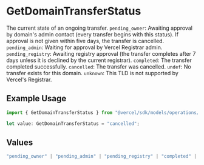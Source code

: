 # GetDomainTransferStatus

The current state of an ongoing transfer. `pending_owner`: Awaiting approval by domain's admin contact (every transfer begins with this status). If approval is not given within five days, the transfer is cancelled. `pending_admin`: Waiting for approval by Vercel Registrar admin. `pending_registry`: Awaiting registry approval (the transfer completes after 7 days unless it is declined by the current registrar). `completed`: The transfer completed successfully. `cancelled`: The transfer was cancelled. `undef`: No transfer exists for this domain. `unknown`: This TLD is not supported by Vercel's Registrar.

## Example Usage

```typescript
import { GetDomainTransferStatus } from "@vercel/sdk/models/operations/getdomaintransfer.js";

let value: GetDomainTransferStatus = "cancelled";
```

## Values

```typescript
"pending_owner" | "pending_admin" | "pending_registry" | "completed" | "cancelled" | "undef" | "unknown"
```